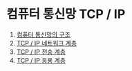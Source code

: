 # 컴퓨터 통신망 TCP / IP

1. [컴퓨터 통신망의 구조](1_컴퓨터_통신망의_구조/README.md)
2. [TCP / IP 네트워크 계층](2_TCPIP_네트워크_계층/README.md)
3. [TCP / IP 전송 계층](3_TCPIP_전송_계층/README.md)
4. [TCP / IP 응용 계층](4_TCPIP_응용_계층/README.md)
